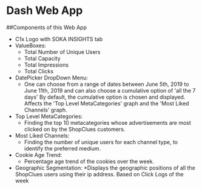 # Dash Web App

##Components of this Web App
* C1x Logo with SOKA INSIGHTS tab
* ValueBoxes:
  * Total Number of Unique Users
  * Total Capacity
  * Total Impressions
  * Total Clicks
* DatePicker DropDown Menu:
  * One can choose from a range of dates between June 5th, 2019 to June 11th, 2019 and can also choose a cumulative option of 'all the 7 days'
  By default, the cumulative option is chosen and displayed.
  Affects the 'Top Level MetaCategories' graph and the 'Most Liked Channels' graph.
* Top Level MetaCategories:
  * Finding the top 10 metacategories whose advertisements are most clicked on by the ShopClues customers.
* Most Liked Channels:
  * Finding the number of unique users for each channel type, to identify the preferred medium.
* Cookie Age Trend:
  * Percentage age trend of the cookies over the week.
* Geographic Segmentation:
  *Displays the geographic positions of all the ShopClues users using their ip address.
  Based on Click Logs of the week
